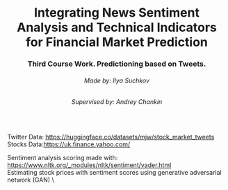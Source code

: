 <h1 align="center"> Integrating News Sentiment Analysis and Technical Indicators for Financial Market Prediction</h1>
<h3 align="center">Third Course Work. Predictioning based on Tweets.</h3>
<!-- <hr width="50%" align="center"> -->
<h6 align="center">Made by: Ilya Suchkov</h6>
<h6 align="center">Supervised by: Andrey Chankin</h6>
<br>

Twitter Data: https://huggingface.co/datasets/mjw/stock_market_tweets \
Stocks Data:https://uk.finance.yahoo.com/ 

Sentiment analysis scoring made with: https://www.nltk.org/_modules/nltk/sentiment/vader.html \
Estimating stock prices with sentiment scores using generative adversarial network (GAN) \
